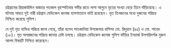 চট্টগ্রামের রিয়াজউদ্দিন বাজারে গতকাল বৃহস্পতিবার গভীর রাতে লাগা আগুনে মৃতের সংখ্যা বেড়ে তিনে দাঁড়িয়েছে। এ ঘটনায় আহত দুই নারী চট্টগ্রাম মেডিকেল কলেজ হাসপাতালে ভর্তি রয়েছেন। মৃত তিনজনের মধ্যে দুজনের পরিচয় নিশ্চিত করেছে পুলিশ।

যে দুই মৃত ব্যক্তির পরিচয় জানা গেছে, তাঁরা হলেন সাতকানিয়া উপজেলার বাসিন্দা মো. রিদুয়ান (৪৫) ও মো. শাহেদ (১৮)। মৃত অপরজনের পরিচয় জানার চেষ্টা চলছে। চট্টগ্রাম মেডিকেল কলেজ পুলিশ ফাঁড়ির ইনচার্জ উপপরিদর্শক নুরুল আলম বিষয়টি নিশ্চিত করেছেন।
